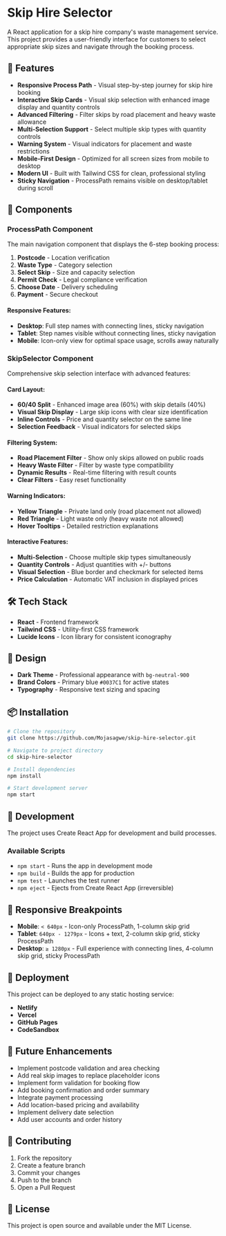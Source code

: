 # Skip Hire Selector

A React application for a skip hire company's waste management service. This project provides a user-friendly interface for customers to select appropriate skip sizes and navigate through the booking process.

## 🚀 Features

- **Responsive Process Path** - Visual step-by-step journey for skip hire booking
- **Interactive Skip Cards** - Visual skip selection with enhanced image display and quantity controls
- **Advanced Filtering** - Filter skips by road placement and heavy waste allowance
- **Multi-Selection Support** - Select multiple skip types with quantity controls
- **Warning System** - Visual indicators for placement and waste restrictions
- **Mobile-First Design** - Optimized for all screen sizes from mobile to desktop
- **Modern UI** - Built with Tailwind CSS for clean, professional styling
- **Sticky Navigation** - ProcessPath remains visible on desktop/tablet during scroll

## 📱 Components

### ProcessPath Component

The main navigation component that displays the 6-step booking process:

1. **Postcode** - Location verification
2. **Waste Type** - Category selection  
3. **Select Skip** - Size and capacity selection
4. **Permit Check** - Legal compliance verification
5. **Choose Date** - Delivery scheduling
6. **Payment** - Secure checkout

#### Responsive Features:
- **Desktop**: Full step names with connecting lines, sticky navigation
- **Tablet**: Step names visible without connecting lines, sticky navigation
- **Mobile**: Icon-only view for optimal space usage, scrolls away naturally

### SkipSelector Component

Comprehensive skip selection interface with advanced features:

#### Card Layout:
- **60/40 Split** - Enhanced image area (60%) with skip details (40%)
- **Visual Skip Display** - Large skip icons with clear size identification
- **Inline Controls** - Price and quantity selector on the same line
- **Selection Feedback** - Visual indicators for selected skips

#### Filtering System:
- **Road Placement Filter** - Show only skips allowed on public roads
- **Heavy Waste Filter** - Filter by waste type compatibility
- **Dynamic Results** - Real-time filtering with result counts
- **Clear Filters** - Easy reset functionality

#### Warning Indicators:
- **Yellow Triangle** - Private land only (road placement not allowed)
- **Red Triangle** - Light waste only (heavy waste not allowed)
- **Hover Tooltips** - Detailed restriction explanations

#### Interactive Features:
- **Multi-Selection** - Choose multiple skip types simultaneously
- **Quantity Controls** - Adjust quantities with +/- buttons
- **Visual Selection** - Blue border and checkmark for selected items
- **Price Calculation** - Automatic VAT inclusion in displayed prices

## 🛠 Tech Stack

- **React** - Frontend framework
- **Tailwind CSS** - Utility-first CSS framework
- **Lucide Icons** - Icon library for consistent iconography

## 🎨 Design

- **Dark Theme** - Professional appearance with `bg-neutral-900`
- **Brand Colors** - Primary blue `#0037C1` for active states
- **Typography** - Responsive text sizing and spacing

## 📦 Installation

```bash
# Clone the repository
git clone https://github.com/Mojasagwe/skip-hire-selector.git

# Navigate to project directory
cd skip-hire-selector

# Install dependencies
npm install

# Start development server
npm start
```

## 🔧 Development

The project uses Create React App for development and build processes.

### Available Scripts

- `npm start` - Runs the app in development mode
- `npm build` - Builds the app for production
- `npm test` - Launches the test runner
- `npm eject` - Ejects from Create React App (irreversible)

## 📐 Responsive Breakpoints

- **Mobile**: `< 640px` - Icon-only ProcessPath, 1-column skip grid
- **Tablet**: `640px - 1279px` - Icons + text, 2-column skip grid, sticky ProcessPath
- **Desktop**: `≥ 1280px` - Full experience with connecting lines, 4-column skip grid, sticky ProcessPath

## 🚀 Deployment

This project can be deployed to any static hosting service:

- **Netlify**
- **Vercel** 
- **GitHub Pages**
- **CodeSandbox**

## 🔮 Future Enhancements

- Implement postcode validation and area checking
- Add real skip images to replace placeholder icons
- Implement form validation for booking flow
- Add booking confirmation and order summary
- Integrate payment processing
- Add location-based pricing and availability
- Implement delivery date selection
- Add user accounts and order history

## 🤝 Contributing

1. Fork the repository
2. Create a feature branch
3. Commit your changes
4. Push to the branch
5. Open a Pull Request

## 📄 License

This project is open source and available under the MIT License.
